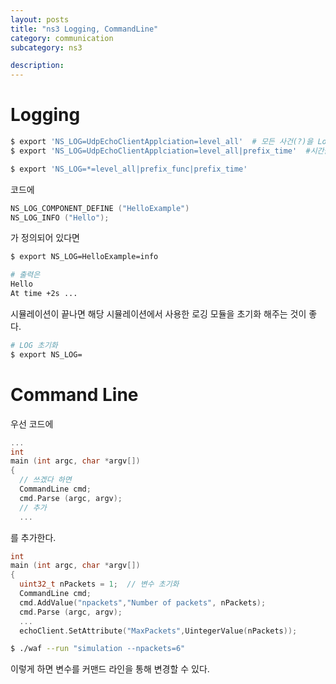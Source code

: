 ```yaml
---
layout: posts
title: "ns3 Logging, CommandLine"
category: communication
subcategory: ns3

description:
---
```


# Logging

```bash
$ export 'NS_LOG=UdpEchoClientApplciation=level_all'  # 모든 사건(?)을 Log로 출력
$ export 'NS_LOG=UdpEchoClientApplciation=level_all|prefix_time'  #시간을 prefix로 출력
```

```bash
$ export 'NS_LOG=*=level_all|prefix_func|prefix_time'
```

코드에

```cpp
NS_LOG_COMPONENT_DEFINE ("HelloExample")
NS_LOG_INFO ("Hello");
```

가 정의되어 있다면

```bash
$ export NS_LOG=HelloExample=info

# 출력은
Hello
At time +2s ...
```

시뮬레이션이 끝나면 해당 시뮬레이션에서 사용한 로깅 모듈을 초기화 해주는 것이 좋다.

```bash
# LOG 초기화
$ export NS_LOG=
```


# Command Line

우선 코드에

```cpp
...
int
main (int argc, char *argv[])
{
  // 쓰겠다 하면
  CommandLine cmd;
  cmd.Parse (argc, argv);
  // 추가
  ...
```

를 추가한다.

```cpp
int
main (int argc, char *argv[])
{
  uint32_t nPackets = 1;  // 변수 초기화
  CommandLine cmd;
  cmd.AddValue("npackets","Number of packets", nPackets);
  cmd.Parse (argc, argv);
  ...
  echoClient.SetAttribute("MaxPackets",UintegerValue(nPackets));
```
```bash
$ ./waf --run "simulation --npackets=6"
```

이렇게 하면 변수를 커맨드 라인을 통해 변경할 수 있다.


<!-- ---

# <a name="Reference"></a>Reference

1. [ns-3.41 Manual](https://www.nsnam.org/docs/release/3.41/manual/singlehtml/index.html){:target="_blank"}
{:.post__reference} -->